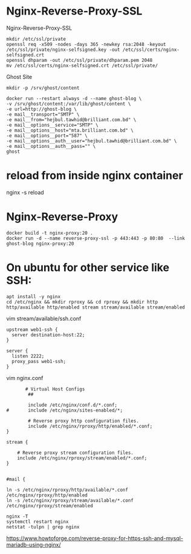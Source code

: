 # Nginx-Reverse-Proxy-SSL
Nginx-Reverse-Proxy-SSL

```
mkdir /etc/ssl/private
openssl req -x509 -nodes -days 365 -newkey rsa:2048 -keyout /etc/ssl/private/nginx-selfsigned.key -out /etc/ssl/certs/nginx-selfsigned.crt
openssl dhparam -out /etc/ssl/private/dhparam.pem 2048
mv /etc/ssl/certs/nginx-selfsigned.crt /etc/ssl/private/
```

Ghost Site
```
mkdir -p /srv/ghost/content

docker run --restart always -d --name ghost-blog \
-v /srv/ghost/content:/var/lib/ghost/content \
-e url=http://ghost-blog \
-e mail__transport="SMTP" \
-e mail__from="hejbul.tawhid@brilliant.com.bd" \
-e mail__options__service="SMTP" \
-e mail__options__host="mta.brilliant.com.bd" \
-e mail__options__port="587" \
-e mail__options__auth__user="hejbul.tawhid@brilliant.com.bd" \
-e mail__options__auth__pass="" \
ghost
```
# reload from inside nginx container 
nginx -s reload


# Nginx-Reverse-Proxy

~~~
docker build -t nginx-proxy:20 .
docker run -d --name reverse-proxy-ssl -p 443:443 -p 80:80  --link ghost-blog nginx-proxy:20
~~~


# On ubuntu for other service like SSH:

~~~
apt install -y nginx
cd /etc/nginx && mkdir rproxy && cd rproxy && mkdir http http/available http/enabled stream stream/available stream/enabled
~~~
vim stream/available/ssh.conf
~~~
upstream web1-ssh {
  server destination-host:22;
}

server {
  listen 2222;
  proxy_pass web1-ssh;
}
~~~

vim nginx.conf
~~~
       # Virtual Host Configs
        ##

        include /etc/nginx/conf.d/*.conf;
#       include /etc/nginx/sites-enabled/*;

        # Reverse proxy http configuration files.
        include /etc/nginx/rproxy/http/enabled/*.conf;
}

stream {

    # Reverse proxy stream configuration files.
    include /etc/nginx/rproxy/stream/enabled/*.conf;
}


#mail {
~~~

~~~
ln -s /etc/nginx/rproxy/http/available/*.conf /etc/nginx/rproxy/http/enabled
ln -s /etc/nginx/rproxy/stream/available/*.conf /etc/nginx/rproxy/stream/enabled

nginx -T
systemctl restart nginx
netstat -tulpn | grep nginx
~~~
https://www.howtoforge.com/reverse-proxy-for-https-ssh-and-mysql-mariadb-using-nginx/
